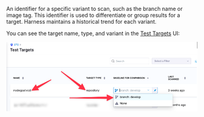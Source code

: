 An identifier for a specific variant to scan, such as the branch name or image tag. This identifier is used to differentiate or group results for a target. Harness maintains a historical trend for each variant.

You can see the target name, type, and variant in the [Test Targets](/docs/security-testing-orchestration/get-started/key-concepts/targets-and-baselines.md) UI:

![Target name, type, and branch](../../static/repo-settings.png)
